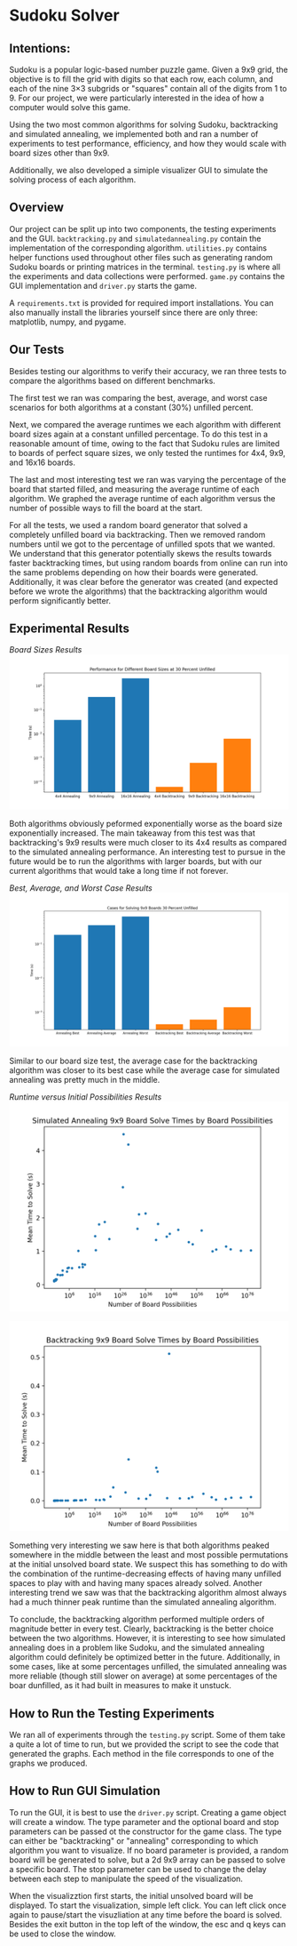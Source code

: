 # Sudoku Solver


## Intentions: 

Sudoku is a popular logic-based number puzzle game. Given a 9x9 grid, the objective is to fill the grid with digits so that each row, each column, and each of the nine 3×3 subgrids or "squares" contain all of the digits from 1 to 9. For our project, we were particularly interested in the idea of how a computer would solve this game.  

Using the two most common algorithms for solving Sudoku, backtracking and simulated annealing, we implemented both and ran a number of experiments to test performance, efficiency, and how they would scale with board sizes other than 9x9.  

Additionally, we also developed a simiple visualizer GUI to simulate the solving process of each algorithm.

## Overview

Our project can be split up into two components, the testing experiments and the GUI. ```backtracking.py``` and ```simulatedannealing.py``` contain the implementation of the corresponding algorithm. ```utilities.py``` contains helper functions used throughout other files such as generating random Sudoku boards or printing matrices in the terminal. ```testing.py``` is where all the experiments and data collections were performed. ```game.py``` contains the GUI implementation and ```driver.py``` starts the game.  

A ```requirements.txt``` is provided for required import installations. You can also manually install the libraries yourself since there are only three: matplotlib, numpy, and pygame.

## Our Tests

Besides testing our algorithms to verify their accuracy, we ran three tests to compare the algorithms based on different benchmarks. 

The first test we ran was comparing the best, average, and worst case scenarios for both algorithms at a constant (30%) unfilled percent. 

Next, we compared the average runtimes we each algorithm with different board sizes again at a constant unfilled percentage. To do this test in a reasonable amount of time, owing to the fact that Sudoku rules are limited to boards of perfect square sizes, we only tested the runtimes for 4x4, 9x9, and 16x16 boards. 

The last and most interesting test we ran was varying the percentage of the board that started filled, and measuring the average runtime of each algorithm. We graphed the average runtime of each algorithm versus the number of possible ways to fill the board at the start. 

For all the tests, we used a random board generator that solved a completely unfilled board via backtracking. Then we removed random numbers until we got to the percentage of unfilled spots that we wanted. We understand that this generator potentially skews the results towards faster backtracking times, but using random boards from online can run into the same problems depending on how their boards were generated. Additionally, it was clear before the generator was created (and expected before we wrote the algorithms) that the backtracking algorithm would perform significantly better. 

## Experimental Results

_Board Sizes Results_
![Sizes Graph](https://github.com/bwmodlin/sudokusolver/blob/master/results/boardsize.png)

Both algorithms obviously peformed exponentially worse as the board size exponentially increased. The main takeaway from this test was that backtracking's 9x9 results were much closer to its 4x4 results as compared to the simulated annealing performance. An interesting test to pursue in the future would be to run the algorithms with larger boards, but with our current algorithms that would take a long time if not forever. 

_Best, Average, and Worst Case Results_
![Cases Graph](https://github.com/bwmodlin/sudokusolver/blob/master/results/cases.png)

Similar to our board size test, the average case for the backtracking algorithm was closer to its best case while the average case for simulated annealing was pretty much in the middle. 

_Runtime versus Initial Possibilities Results_
![Annealing Possibilities Graph](https://github.com/bwmodlin/sudokusolver/blob/master/results/annealingpossibilities.png)

![Backtracking Possibilities Graph](https://github.com/bwmodlin/sudokusolver/blob/master/results/backtrackingpossibilities.png)

Something very interesting we saw here is that both algorithms peaked somewhere in the middle between the least and most possible permutations at the initial unsolved board state. We suspect this has something to do with the combination of the runtime-decreasing effects of having many unfilled spaces to play with and having many spaces already solved. Another interesting trend we saw was that the backtracking algorithm almost always had a much thinner peak runtime than the simulated annealing algorithm. 

To conclude, the backtracking algorithm performed multiple orders of magnitude better in every test. Clearly, backtracking is the better choice between the two algorithms. However, it is interesting to see how simulated annealing does in a problem like Sudoku, and the simulated annealing algorithm could definitely be optimized better in the future. Additionally, in some cases, like at some percentages unfilled, the simulated annealing was more reliable (though still slower on average) at some percentages of the boar dunfilled, as it had built in measures to make it unstuck. 

## How to Run the Testing Experiments

We ran all of experiments through the ```testing.py``` script. Some of them take a quite a lot of time to run, but we provided the script to see the code that generated the graphs. Each method in the file corresponds to one of the graphs we produced. 

## How to Run GUI Simulation

To run the GUI, it is best to use the ```driver.py``` script. Creating a game object will create a window. The type parameter and the optional board and stop parameters can be passed ot the constructor for the game class. The type can either be "backtracking" or "annealing" corresponding to which algorithm you want to visualize. If no board parameter is provided, a random board will be generated to solve, but a 2d 9x9 array can be passed to solve a specific board. The stop parameter can be used to change the delay between each step to manipulate the speed of the visualization.

When the visualizztion first starts, the initial unsolved board will be displayed. To start the visualization, simple left click. You can left click once again to pause/start the visuzliation at any time before the board is solved. Besides the exit button in the top left of the window, the esc and q keys can be used to close the window. 

